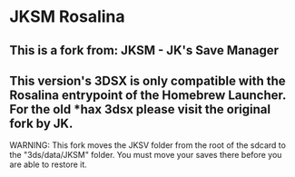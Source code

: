 # JKSM Rosalina
This is a fork from:
JKSM - JK's Save Manager
---
This version's 3DSX is only compatible with the Rosalina entrypoint of the Homebrew Launcher.
For the old *hax 3dsx please visit the original fork by JK.
---
WARNING: This fork moves the JKSV folder from the root of the sdcard to the "3ds/data/JKSM" folder. You must move your saves there before you are able to restore it.